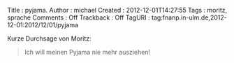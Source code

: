 Title     : pyjama.
Author    : michael
Created   : 2012-12-01T14:27:55
Tags      : moritz, sprache
Comments  : Off
Trackback : Off
TagURI    : tag:fnanp.in-ulm.de,2012-12-01:2012/12/01/pyjama

Kurze Durchsage von Moritz:

> Ich will meinen Pyjama nie mehr ausziehen!
